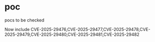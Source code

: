 # poc
pocs to be checked

Now include CVE-2025-29476,CVE-2025-29477,CVE-2025-29478,CVE-2025-29479,CVE-2025-29480,CVE-2025-29481,CVE-2025-29482

